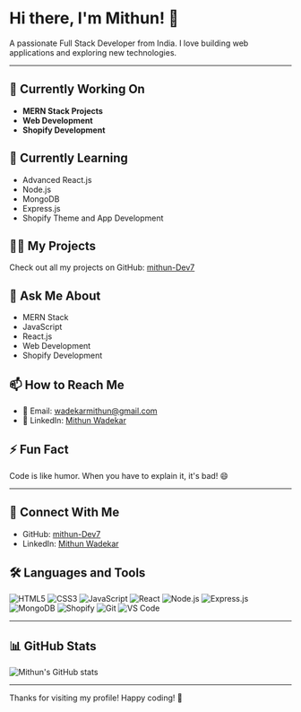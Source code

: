 # Hi there, I'm Mithun! 👋

A passionate Full Stack Developer from India. I love building web applications and exploring new technologies.

---

## 🔭 Currently Working On
- **MERN Stack Projects**
- **Web Development**
- **Shopify Development**

## 🌱 Currently Learning
- Advanced React.js
- Node.js
- MongoDB
- Express.js
- Shopify Theme and App Development

## 👨‍💻 My Projects
Check out all my projects on GitHub: [mithun-Dev7](https://github.com/mithun-Dev7)

## 💬 Ask Me About
- MERN Stack
- JavaScript
- React.js
- Web Development
- Shopify Development

## 📫 How to Reach Me
- 📧 Email: wadekarmithun@gmail.com
- 💼 LinkedIn: [Mithun Wadekar](https://www.linkedin.com/in/mithun-w-6525641a2)


## ⚡ Fun Fact
Code is like humor. When you have to explain it, it's bad! 😄

---

## 🚀 Connect With Me
- GitHub: [mithun-Dev7](https://github.com/mithun-Dev7)
- LinkedIn: [Mithun Wadekar](https://www.linkedin.com/in/mithun-w-6525641a2)

## 🛠 Languages and Tools
![HTML5](https://img.shields.io/badge/HTML5-E34F26?style=for-the-badge&logo=html5&logoColor=white)
![CSS3](https://img.shields.io/badge/CSS3-1572B6?style=for-the-badge&logo=css3&logoColor=white)
![JavaScript](https://img.shields.io/badge/JavaScript-F7DF1E?style=for-the-badge&logo=javascript&logoColor=black)
![React](https://img.shields.io/badge/React-61DAFB?style=for-the-badge&logo=react&logoColor=black)
![Node.js](https://img.shields.io/badge/Node.js-339933?style=for-the-badge&logo=nodedotjs&logoColor=white)
![Express.js](https://img.shields.io/badge/Express.js-000000?style=for-the-badge&logo=express&logoColor=white)
![MongoDB](https://img.shields.io/badge/MongoDB-47A248?style=for-the-badge&logo=mongodb&logoColor=white)
![Shopify](https://img.shields.io/badge/Shopify-7AB55C?style=for-the-badge&logo=shopify&logoColor=white)
![Git](https://img.shields.io/badge/Git-F05032?style=for-the-badge&logo=git&logoColor=white)
![VS Code](https://img.shields.io/badge/VS_Code-007ACC?style=for-the-badge&logo=visual-studio-code&logoColor=white)

---

## 📊 GitHub Stats
![Mithun's GitHub stats](https://github-readme-stats.vercel.app/api?username=mithun-Dev7&show_icons=true&theme=radical)

---

Thanks for visiting my profile! Happy coding! 🚀
